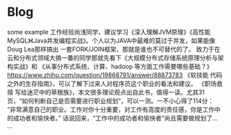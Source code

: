 # Blog
some example 
工作经验尚浅同学，建议学习《深入理解JVM原理》《高性能MySQL》《Java并发编程实战》。个人以为JAVA中最难的莫过于并发，如果能像Doug Lea那样搞出
一套FORK/JOIN框架，那就是谁也不可替代的了。
致力于在云和分布式领域大搞一番的同学那就先看下《大规模分布式存储系统原理分析与架构实战》和 《从事分布式系统、计算、hadoop 等方面工作需要哪些基础？》
https://www.zhihu.com/question/19868791/answer/88873783
《软技能 代码之外的生存指南》，可以了解下过来人对程序员这个职业的看法和建议。
《职场救赎 写给迷茫中的草根族》，本文很多理论观点出自此书，值得一读。尤其31页，“如何判断自己是否需要进行职业规划”，可以一测。一不小心得了114分：
“非常满意自己的职业。工作对你十分重要，对工作有高度的责任感，你是工作中的成功者和愉快者。” 话说回来，“工作中的成功者和愉快者”尚且需要做规划了... ...
